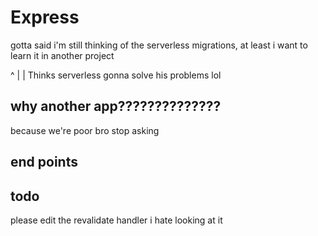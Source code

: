 # Express

gotta said i'm still thinking of the serverless migrations, at least i want to learn it in another project

^
|
|
Thinks serverless gonna solve his problems lol

## why another app??????????????

because we're poor bro stop asking

## end points

## todo

please edit the revalidate handler i hate looking at it
